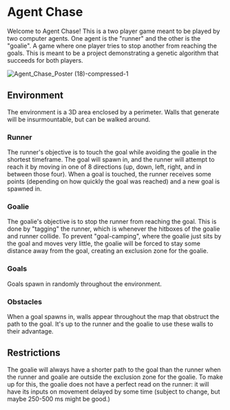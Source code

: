 # Agent Chase

Welcome to Agent Chase! This is a two player game meant to be played by two computer agents. One agent is the "runner" and the other is the "goalie". 
A game where one player tries to stop another from reaching the goals. This is meant to be a project demonstrating a genetic algorithm that succeeds for both players.

![Agent_Chase_Poster (18)-compressed-1](https://user-images.githubusercontent.com/43019257/235407717-a676a935-fc65-4ef1-a492-645d132f67c6.png)


## Environment
The environment is a 3D area enclosed by a perimeter. Walls that generate will be insurmountable, but can be walked around. 

### Runner
The runner's objective is to touch the goal while avoiding the goalie in the shortest timeframe. The goal will spawn in, and the runner will attempt to reach it by moving in one of 8 directions (up, down, left, right, and in between those four). When a goal is touched, the runner receives some points (depending on how quickly the goal was reached) and a new goal is spawned in. 

### Goalie
The goalie's objective is to stop the runner from reaching the goal. This is done by "tagging" the runner, which is whenever the hitboxes of the goalie and runner collide. To prevent "goal-camping", where the goalie just sits by the goal and moves very little, the goalie will be forced to stay some distance away from the goal, creating an exclusion zone for the goalie.

### Goals
Goals spawn in randomly throughout the environment. 

### Obstacles
When a goal spawns in, walls appear throughout the map that obstruct the path to the goal. It's up to the runner and the goalie to use these walls to their advantage.

## Restrictions
The goalie will always have a shorter path to the goal than the runner when the runner and goalie are outside the exclusion zone for the goalie. To make up for this, the goalie does not have a perfect read on the runner: it will have its inputs on movement delayed by some time (subject to change, but maybe 250-500 ms might be good.) 


